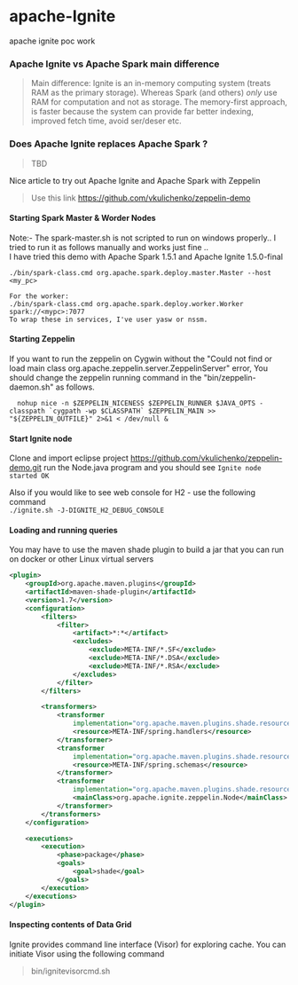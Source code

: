 # apache-Ignite
apache ignite poc work   

### Apache Ignite vs Apache Spark main difference
> Main difference: Ignite is an in-memory computing system (treats RAM as the primary storage). Whereas Spark (and others) _only_ use RAM for computation and not as storage. The memory-first approach, is faster because the system can provide far better indexing, improved fetch time, avoid ser/deser etc.

### Does Apache Ignite replaces Apache Spark ?
> TBD


Nice article to try out Apache Ignite and Apache Spark with Zeppelin   
> Use this link  https://github.com/vkulichenko/zeppelin-demo

#### Starting Spark Master & Worder Nodes
Note:- The spark-master.sh is not scripted to run on windows properly.. I tried to run it as follows manually and works just fine ..   
I have tried this demo with Apache Spark 1.5.1 and Apache Ignite 1.5.0-final 
```
./bin/spark-class.cmd org.apache.spark.deploy.master.Master --host <my_pc>   

For the worker:   
./bin/spark-class.cmd org.apache.spark.deploy.worker.Worker spark://<mypc>:7077   
To wrap these in services, I've user yasw or nssm.   
```   
#### Starting Zeppelin
If you want to run the zeppelin on Cygwin without the "Could not find or load main class org.apache.zeppelin.server.ZeppelinServer" error, You should change the zeppelin running command in the "bin/zeppelin-daemon.sh" as follows.
```
  nohup nice -n $ZEPPELIN_NICENESS $ZEPPELIN_RUNNER $JAVA_OPTS -classpath `cygpath -wp $CLASSPATH` $ZEPPELIN_MAIN >> "${ZEPPELIN_OUTFILE}" 2>&1 < /dev/null &

```

#### Start Ignite node
Clone and import eclipse project https://github.com/vkulichenko/zeppelin-demo.git
run the Node.java program and you should see `Ignite node started OK`

Also if you would like to see web console for H2 - use the following command   
`./ignite.sh -J-DIGNITE_H2_DEBUG_CONSOLE`   


#### Loading and running queries   
You may have to use the maven shade plugin to build a jar that you can run on docker or other Linux virtual servers   

```xml
<plugin>
	<groupId>org.apache.maven.plugins</groupId>
	<artifactId>maven-shade-plugin</artifactId>
	<version>1.7</version>
	<configuration>
		<filters>
			<filter>
				<artifact>*:*</artifact>
				<excludes>
					<exclude>META-INF/*.SF</exclude>
					<exclude>META-INF/*.DSA</exclude>
					<exclude>META-INF/*.RSA</exclude>
				</excludes>
			</filter>					
		</filters>

		<transformers>
			<transformer
				implementation="org.apache.maven.plugins.shade.resource.AppendingTransformer">
				<resource>META-INF/spring.handlers</resource>
			</transformer>
			<transformer
				implementation="org.apache.maven.plugins.shade.resource.AppendingTransformer">
				<resource>META-INF/spring.schemas</resource>
			</transformer>
			<transformer
				implementation="org.apache.maven.plugins.shade.resource.ManifestResourceTransformer">
				<mainClass>org.apache.ignite.zeppelin.Node</mainClass>
			</transformer>
		</transformers>
	</configuration>

	<executions>
		<execution>
			<phase>package</phase>
			<goals>
				<goal>shade</goal>
			</goals>
		</execution>
	</executions>
</plugin>

```

#### Inspecting contents of Data Grid

Ignite provides command line interface (Visor) for exploring cache. You can initiate Visor using the following command   
> bin/ignitevisorcmd.sh


